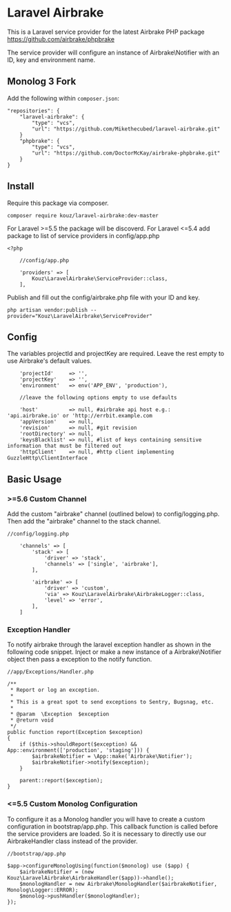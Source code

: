 # Laravel Airbrake

This is a Laravel service provider for the latest Airbrake PHP package https://github.com/airbrake/phpbrake

The service provider will configure an instance of Airbrake\Notifier with an ID, key and environment name.

## Monolog 3 Fork

Add the following within `composer.json`:
```
"repositories": {
    "laravel-airbrake": {
        "type": "vcs",
        "url": "https://github.com/Mikethecubed/laravel-airbrake.git"
    }
    "phpbrake": {
        "type": "vcs",
        "url": "https://github.com/DoctorMcKay/airbrake-phpbrake.git"
    }
}
```

## Install
Require this package via composer.
```
composer require kouz/laravel-airbrake:dev-master
```
For Laravel >=5.5 the package will be discoverd. For Laravel <=5.4 add package to list of service providers in config/app.php
```
<?php

    //config/app.php
  
    'providers' => [
        Kouz\LaravelAirbrake\ServiceProvider::class,
    ],
```
Publish and fill out the config/airbrake.php file with your ID and key.
```
php artisan vendor:publish --provider="Kouz\LaravelAirbrake\ServiceProvider"
```

## Config
The variables projectId and projectKey are required. Leave the rest empty to use Airbrake's default values.
```
    'projectId'     => '',
    'projectKey'    => '',
    'environment'   => env('APP_ENV', 'production'),

    //leave the following options empty to use defaults

    'host'          => null, #airbrake api host e.g.: 'api.airbrake.io' or 'http://errbit.example.com
    'appVersion'    => null,
    'revision'      => null, #git revision
    'rootDirectory' => null,
    'keysBlacklist' => null, #list of keys containing sensitive information that must be filtered out
    'httpClient'    => null, #http client implementing GuzzleHttp\ClientInterface
```

## Basic Usage
### >=5.6 Custom Channel
Add the custom "airbrake" channel (outlined below) to config/logging.php. Then add the "airbrake" channel to the stack channel.
```
//config/logging.php

    'channels' => [
        'stack' => [
            'driver' => 'stack',
            'channels' => ['single', 'airbrake'],
        ],

        'airbrake' => [
            'driver' => 'custom',
            'via' => Kouz\LaravelAirbrake\AirbrakeLogger::class,
            'level' => 'error',
        ],
    ]
```

### Exception Handler
To notify airbrake through the laravel exception handler as shown in the following code snippet. Inject or make a new instance
of a Airbrake\Notifier object then pass a exception to the notify function.

```
//app/Exceptions/Handler.php

/**
 * Report or log an exception.
 *
 * This is a great spot to send exceptions to Sentry, Bugsnag, etc.
 *
 * @param  \Exception  $exception
 * @return void
 */
public function report(Exception $exception)
{
    if ($this->shouldReport($exception) && App::environment(['production', 'staging'])) {
        $airbrakeNotifier = \App::make('Airbrake\Notifier');
        $airbrakeNotifier->notify($exception);
    }

    parent::report($exception);
}
```

### <=5.5 Custom Monolog Configuration 
To configure it as a Monolog handler you will have to create a custom configuration in bootstrap/app.php. This callback function is called 
before the service providers are loaded. So it is necessary to directly use our AirbrakeHandler class instead of the provider.

```
//bootstrap/app.php

$app->configureMonologUsing(function($monolog) use ($app) {
    $airbrakeNotifier = (new Kouz\LaravelAirbrake\AirbrakeHandler($app))->handle();
    $monologHandler = new Airbrake\MonologHandler($airbrakeNotifier, Monolog\Logger::ERROR);
    $monolog->pushHandler($monologHandler);
});
```
